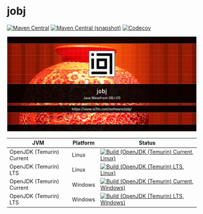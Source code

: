 jobj
===

[![Maven Central](https://img.shields.io/maven-central/v/com.io7m.jobj/com.io7m.jobj.svg?style=flat-square)](http://search.maven.org/#search%7Cga%7C1%7Cg%3A%22com.io7m.jobj%22)
[![Maven Central (snapshot)](https://img.shields.io/nexus/s/https/s01.oss.sonatype.org/com.io7m.jobj/com.io7m.jobj.svg?style=flat-square)](https://s01.oss.sonatype.org/content/repositories/snapshots/com/io7m/jobj/)
[![Codecov](https://img.shields.io/codecov/c/github/io7m/jobj.svg?style=flat-square)](https://codecov.io/gh/io7m/jobj)

![jobj](./src/site/resources/jobj.jpg?raw=true)

| JVM | Platform | Status |
|-----|----------|--------|
| OpenJDK (Temurin) Current | Linux | [![Build (OpenJDK (Temurin) Current, Linux)](https://img.shields.io/github/actions/workflow/status/io7m/jobj/main.linux.temurin.current.yml)](https://github.com/io7m/jobj/actions?query=workflow%3Amain.linux.temurin.current)|
| OpenJDK (Temurin) LTS | Linux | [![Build (OpenJDK (Temurin) LTS, Linux)](https://img.shields.io/github/actions/workflow/status/io7m/jobj/main.linux.temurin.lts.yml)](https://github.com/io7m/jobj/actions?query=workflow%3Amain.linux.temurin.lts)|
| OpenJDK (Temurin) Current | Windows | [![Build (OpenJDK (Temurin) Current, Windows)](https://img.shields.io/github/actions/workflow/status/io7m/jobj/main.windows.temurin.current.yml)](https://github.com/io7m/jobj/actions?query=workflow%3Amain.windows.temurin.current)|
| OpenJDK (Temurin) LTS | Windows | [![Build (OpenJDK (Temurin) LTS, Windows)](https://img.shields.io/github/actions/workflow/status/io7m/jobj/main.windows.temurin.lts.yml)](https://github.com/io7m/jobj/actions?query=workflow%3Amain.windows.temurin.lts)|
